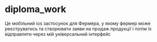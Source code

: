 # diploma_work

Це мобільний ios застосунок для Фермера, у якому фермер може реєструватись та створювати заяви на продаж продукції і потім їх відправляти через мій універсальний інтерфейс
